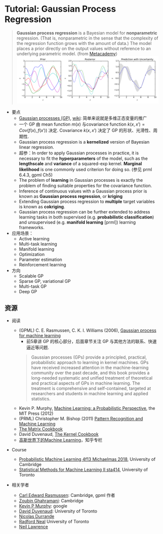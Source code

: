 # Tutorial: Gaussian Process Regression

> **Gaussian process regression** is a Bayesian model for **nonparametric** regression. (That is, nonparametric in the sense that the complexity of the regression function grows with the amount of data.) The model places a prior directly on the output values without reference to an underlying parametric model. (from [Metacademy](https://metacademy.org/graphs/concepts/gaussian_process_regression))
![gp](./Gaussian_Process_Regression.png)

- 要点
  - [Gaussian processes (GP)](https://metacademy.org/graphs/concepts/gaussian_process_regression#focus=gaussian_processes&mode=learn), [wiki](https://en.wikipedia.org/wiki/Gaussian_process): 简单来说就是多维正态变量的推广
  - 一个 GP 由 mean function $m(x)$ 与covariance function $k(x, x') = Cov (f(x), f(x'))$ 决定. Covariance $k(x,x')$ 决定了 GP 的形状、光滑性、周期性.
  - Gaussian process regression is a **kernelized** version of Bayesian linear regression.
  - 超参：In order to apply Gaussian processes in practice, it is necessary to fit the **hyperparameters** of the model, such as the **lengthscale** and **variance** of a squared-exp kernel. **Marginal likelihood** is one commonly used criterion for doing so. (参见 prml 6.4.3, gpml Ch5)
  - The problem of **learning** in Gaussian processes is exactly
the problem of ﬁnding suitable properties for the covariance function.
  - Inference of continuous values with a Gaussian process prior is known as **Gaussian process regression**, or **kriging**
  - Extending Gaussian process regression to **multiple** target variables is known as **cokriging**.
  - Gaussian process regression can be further extended to address learning tasks in both supervised (e.g. **probabilistic classification**) and unsupervised (e.g. **manifold learning** [prml]) learning frameworks.
- 应用场景：
  - Active learning
  - Multi-task learning
  - Manifold learning
  - Optimization
  - Parameter estimation
  - Reinforcement learning
- 方向
  - Scalable GP
  - Sparse GP, variational GP
  - Multi-task GP
  - Deep GP
  
## 资源

- 阅读
  - (GPML) C. E. Rasmussen, C. K. I. Williams (2006), [Gaussian process for machine learning](http://www.gaussianprocess.org/gpml/)
    - 前5章讲 GP 的核心部分，后面章节关注 GP 与其他方法的联系、快速逼近等问题.
    > Gaussian processes (GPs) provide a principled, practical, probabilistic approach to learning in kernel machines. GPs have received increased attention in the machine-learning community over the past decade, and this book provides a long-needed systematic and unified treatment of theoretical and practical aspects of GPs in machine learning. The treatment is comprehensive and self-contained, targeted at researchers and students in machine learning and applied statistics.
  - Kevin P. Murphy, [Machine Learning: a Probabilistic Perspective](https://www.cs.ubc.ca/~murphyk/MLbook/), the MIT Press (2012)
  - (PRML) Christopher M. Bishop (2011) [Pattern Recognition and Machine Learning](http://research.microsoft.com/en-us/um/people/cmbishop/PRML/index.htm)
  - [The Matrix Cookbook](http://www2.imm.dtu.dk/pubdb/views/edoc_download.php/3274/pdf/imm3274.pdf)
  - David Duvenaud, [The Kernel Cookbook](http://www.cs.toronto.edu/~duvenaud/cookbook/index.html)
  - [高斯世界下的Machine Learning](https://zhuanlan.zhihu.com/gpml2016)，知乎专栏
- Course
  - [Probabilistic Machine Learning 4f13 Michaelmas 2018](http://mlg.eng.cam.ac.uk/teaching/4f13/1819/), University of Cambridge
  - [Statistical Methods for Machine Learning II
 sta414](https://duvenaud.github.io/sta414/), University of Toronto
  
- 相关学者
  - [Carl Edward Rasmussen](http://mlg.eng.cam.ac.uk/carl/): Cambridge, gpml 作者
  - [Zoubin Ghahramani](http://mlg.eng.cam.ac.uk/zoubin/): Cambridge
  - [Kevin P Murphy](https://www.cs.ubc.ca/~murphyk/): google
  - [David Duvenaud](http://www.cs.toronto.edu/~duvenaud/): University of Toronto
  - [Nicolas Durrande](https://sites.google.com/site/nicolasdurrandehomepage/home)
  - [Radford Neal](http://www.cs.utoronto.ca/~radford/) University of Toronto
  - [Neil Lawrence](http://inverseprobability.com/)